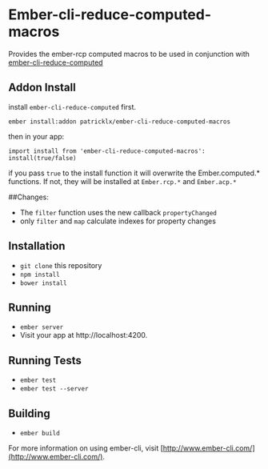 # Ember-cli-reduce-computed-macros

Provides the ember-rcp computed macros to be used in conjunction with [ember-cli-reduce-computed](github.com/patricklx/ember-cli-reduce-computed)

## Addon Install

install `ember-cli-reduce-computed` first.

`ember install:addon patricklx/ember-cli-reduce-computed-macros`

then in your app:

`import install from 'ember-cli-reduce-computed-macros':`
`install(true/false)`

if you pass `true` to the install function it will overwrite the Ember.computed.* functions.
If not, they will be installed at `Ember.rcp.*` and `Ember.acp.*`

##Changes:
- The `filter` function uses the new callback `propertyChanged`
- only `filter` and `map` calculate indexes for property changes 

## Installation

* `git clone` this repository
* `npm install`
* `bower install`

## Running

* `ember server`
* Visit your app at http://localhost:4200.

## Running Tests

* `ember test`
* `ember test --server`

## Building

* `ember build`

For more information on using ember-cli, visit [http://www.ember-cli.com/](http://www.ember-cli.com/).
